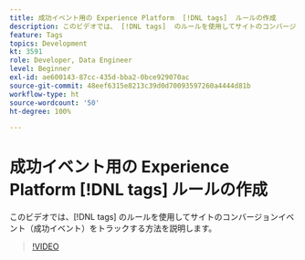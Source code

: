 ```yaml
---
title: 成功イベント用の Experience Platform  [!DNL tags]  ルールの作成
description: このビデオでは、 [!DNL tags]  のルールを使用してサイトのコンバージョンイベント（成功イベント）をトラックする方法を説明します。
feature: Tags
topics: Development
kt: 3591
role: Developer, Data Engineer
level: Beginner
exl-id: ae600143-87cc-435d-bba2-0bce929070ac
source-git-commit: 48eef6315e8213c39d0d70093597260a4444d81b
workflow-type: ht
source-wordcount: '50'
ht-degree: 100%

---
```


# 成功イベント用の Experience Platform [!DNL tags] ルールの作成

このビデオでは、[!DNL tags] のルールを使用してサイトのコンバージョンイベント（成功イベント）をトラックする方法を説明します。

>[!VIDEO](https://video.tv.adobe.com/v/28778/?quality=12&learn=on)
